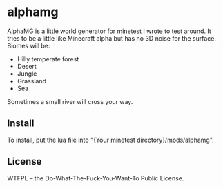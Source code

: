 # alphamg
AlphaMG is a little world generator for minetest I wrote to test around.
It tries to be a little like Minecraft alpha but has no 3D noise for the surface.
Biomes will be:
* Hilly temperate forest
* Desert
* Jungle
* Grassland
* Sea

Sometimes a small river will cross your way.

## Install
To install, put the lua file into "{Your minetest directory}/mods/alphamg".

## License
WTFPL – the Do-What-The-Fuck-You-Want-To Public License.
